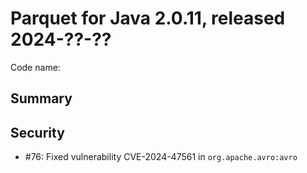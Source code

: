 # Parquet for Java 2.0.11, released 2024-??-??

Code name:

## Summary

## Security

* #76: Fixed vulnerability CVE-2024-47561 in `org.apache.avro:avro`
